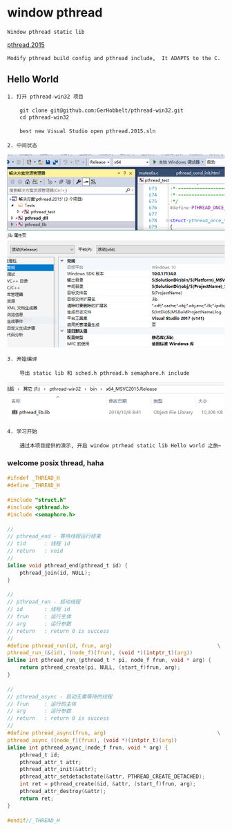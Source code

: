 # window pthread

    Window pthread static lib

[pthread.2015](https://github.com/GerHobbelt/pthread-win32)

    Modify pthread build config and pthread include,  It ADAPTS to the C.
    
## Hello World

    1. 打开 pthread-win32 项目

        git clone git@github.com:GerHobbelt/pthread-win32.git
        cd pthread-win32

        best new Visual Studio open pthread.2015.sln

    2. 中间状态

![sln](./img/sln.png)

    3. 开始编译

        导出 static lib 和 sched.h pthread.h semaphore.h include

![sln](./img/lib.png)

    4. 学习开始

        通过本项目提供的演示, 开启 window ptrhead static lib Hello world 之旅~

### welcome posix thread, haha

```C
#ifndef _THREAD_H
#define _THREAD_H

#include "struct.h"
#include <pthread.h>
#include <semaphore.h>

//
// pthread_end - 等待线程运行结束
// tid      : 线程 id
// return   : void
//
inline void pthread_end(pthread_t id) {
    pthread_join(id, NULL);
}

//
// pthread_run - 启动线程
// id       : 线程 id
// frun     : 运行主体
// arg      : 运行参数
// return   : return 0 is success
//
#define pthread_run(id, frun, arg)                                  \
pthread_run_(&(id), (node_f)(frun), (void *)(intptr_t)(arg))
inline int pthread_run_(pthread_t * pi, node_f frun, void * arg) {
    return pthread_create(pi, NULL, (start_f)frun, arg);
}

//
// pthread_async - 启动无需等待的线程
// frun     : 运行的主体
// arg      : 运行参数
// return   : return 0 is success
// 
#define pthread_async(frun, arg)                                    \
pthread_async_((node_f)(frun), (void *)(intptr_t)(arg))
inline int pthread_async_(node_f frun, void * arg) {
    pthread_t id;
    pthread_attr_t attr;
    pthread_attr_init(&attr);
    pthread_attr_setdetachstate(&attr, PTHREAD_CREATE_DETACHED);
    int ret = pthread_create(&id, &attr, (start_f)frun, arg);
    pthread_attr_destroy(&attr);
    return ret;
}

#endif//_THREAD_H
```
